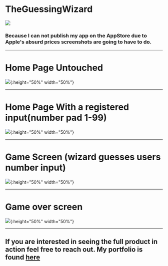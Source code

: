 # TheGuessingWizard


![](https://raw.githubusercontent.com/MichaelBaynon/TheGuessingWizard/master/imgsForReadMe/magicianReadMe.png)

### Because I can not publish my app on the AppStore due to Apple's absurd prices screenshots are going to have to do.

----------------------------------------------------------------------------------------------------------------------



# Home Page Untouched

![](https://raw.githubusercontent.com/MichaelBaynon/TheGuessingWizard/master/imgsForReadMe/IMG-0904.JPG){:height="50%" width="50%"}

----------------------------------------------------------------------------------------------------------------------

# Home Page With a registered input(number pad 1-99)

![](https://raw.githubusercontent.com/MichaelBaynon/TheGuessingWizard/master/imgsForReadMe/IMG-0905.JPG){:height="50%" width="50%"}

----------------------------------------------------------------------------------------------------------------------

# Game Screen (wizard guesses users number input)

![](https://raw.githubusercontent.com/MichaelBaynon/TheGuessingWizard/master/imgsForReadMe/IMG-0906.JPG){:height="50%" width="50%"}

----------------------------------------------------------------------------------------------------------------------

# Game over screen

![](https://raw.githubusercontent.com/MichaelBaynon/TheGuessingWizard/master/imgsForReadMe/IMG-0907.JPG){:height="50%" width="50%"}

----------------------------------------------------------------------------------------------------------------------

## If you are interested in seeing the full product in action feel free to reach out. My portfolio is found [here](https://michaelbaynon.netlify.com/)
